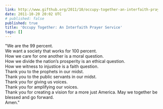 ```yaml
---
link: http://www.gifthub.org/2011/10/occupy-together-an-interfaith-prayer-service.html
date: 2011-10-20 20:02 UTC
# published: false
published: true
title: 'Occupy Together: An Interfaith Prayer Service'
tags: []
---
```


"We are the 99 percent.<br> We want a society that works for 100 percent.<br> How we care for one another is a moral question.<br> How we divide the nation’s prosperity is an ethical question. <br> How we witness to injustice is a faith question.<br> Thank you to the prophets in our midst.<br> Thank you to the public servants in our midst.<br> Thank you for giving us voices.<br> Thank you for amplifying our voices.<br> Thank you for creating a vision for a more just America.  May we together be blessed and go forward.<br> Amen."
